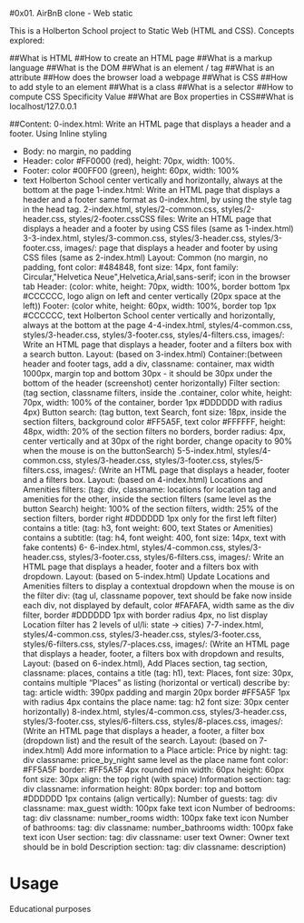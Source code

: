 #0x01. AirBnB clone - Web static

This is a Holberton School project to Static Web (HTML and CSS).
Concepts explored:

##What is HTML
##How to create an HTML page
##What is a markup language
##What is the DOM
##What is an element / tag
##What is an attribute
##How does the browser load a webpage
##What is CSS
##How to add style to an element
##What is a class
##What is a selector
##How to compute CSS Specificity Value
##What are Box properties in CSS##What is localhost/127.0.0.1

##Content:
0-index.html: Write an HTML page that displays a header and a footer. Using Inline styling
- Body: no margin, no padding
- Header: color #FF0000 (red), height: 70px, width: 100%.
- Footer: color #00FF00 (green), height: 60px, width: 100%
- text Holberton School center vertically and horizontally, always at the bottom at the page
1-index.html: Write an HTML page that displays a header and a footer same format as 0-index.html, by using the style tag in the head tag.
2-index.html, styles/2-common.css, styles/2-header.css, styles/2-footer.cssCSS files: Write an HTML page that displays a header and a footer by using CSS files (same as 1-index.html)
3-3-index.html, styles/3-common.css, styles/3-header.css, styles/3-footer.css, images/: page that displays a header and footer by using CSS files (same as 2-index.html)
Layout: Common (no margin, no padding, font color: #484848, font size: 14px, font family: Circular,"Helvetica Neue",Helvetica,Arial,sans-serif; icon in the browser tab
Header: (color: white, height: 70px, width: 100%, border bottom 1px #CCCCCC, logo align on left and center vertically (20px space at the left))
Footer: (color white, height: 60px, width: 100%, border top 1px #CCCCCC, text Holberton School center vertically and horizontally, always at the bottom at the page
4-4-index.html, styles/4-common.css, styles/3-header.css, styles/3-footer.css, styles/4-filters.css, images/: Write an HTML page that displays a header, footer and a filters box with a search button.
Layout: (based on 3-index.html)
Container:(between header and footer tags, add a div, classname: container, max width 1000px, margin top and bottom 30px - it should be 30px under the bottom of the header (screenshot)
center horizontally)
Filter section: (tag section, classname filters, inside the .container, color white, height: 70px, width: 100% of the container, border 1px #DDDDDD with radius 4px)
Button search: (tag button, text Search, font size: 18px, inside the section filters, background color #FF5A5F, text color #FFFFFF, height: 48px, width: 20% of the section filters
no borders, border radius: 4px, center vertically and at 30px of the right border, change opacity to 90% when the mouse is on the buttonSearch)
5-5-index.html, styles/4-common.css, styles/3-header.css, styles/3-footer.css, styles/5-filters.css, images/: (Write an HTML page that displays a header, footer and a filters box.
Layout: (based on 4-index.html)
Locations and Amenities filters: (tag: div, classname: locations for location tag and amenities for the other, inside the section filters (same level as the button Search)
height: 100% of the section filters, width: 25% of the section filters, border right #DDDDDD 1px only for the first left filter)
contains a title: (tag: h3, font weight: 600, text States or Amenities)
contains a subtitle: (tag: h4, font weight: 400, font size: 14px, text with fake contents)
6- 6-index.html, styles/4-common.css, styles/3-header.css, styles/3-footer.css, styles/6-filters.css, images/: Write an HTML page that displays a header, footer and a filters box with dropdown.
Layout: (based on 5-index.html)
Update Locations and Amenities filters to display a contextual dropdown when the mouse is on the filter div: (tag ul, classname popover, text should be fake now
inside each div, not displayed by default, color #FAFAFA, width same as the div filter, border #DDDDDD 1px with border radius 4px, no list display
Location filter has 2 levels of ul/li: state -> cities)
7-7-index.html, styles/4-common.css, styles/3-header.css, styles/3-footer.css, styles/6-filters.css, styles/7-places.css, images/: (Write an HTML page that displays a header, footer, a filters box with dropdown and results, Layout: (based on 6-index.html), Add Places section, tag section, classname: places, contains a title (tag: h1), text: Places, font size: 30px, contains multiple “Places” as listing (horizontal or vertical) describe by: 
tag: article
width: 390px
padding and margin 20px
border #FF5A5F 1px with radius 4px
contains the place name: 
tag: h2
font size: 30px
center horizontally)
8-index.html, styles/4-common.css, styles/3-header.css, styles/3-footer.css, styles/6-filters.css, styles/8-places.css, images/:(Write an HTML page that displays a header, a footer, a filter box (dropdown list) and the result of the search.
Layout: (based on 7-index.html)
Add more information to a Place article:
Price by night: 
tag: div
classname: price_by_night
same level as the place name
font color: #FF5A5F
border: #FF5A5F 4px rounded
min width: 60px
height: 60px
font size: 30px
align: the top right (with space)
Information section: 
tag: div
classname: information
height: 80px
border: top and bottom #DDDDDD 1px
contains (align vertically): 
Number of guests: 
tag: div
classname: max_guest
width: 100px
fake text
icon
Number of bedrooms: 
tag: div
classname: number_rooms
width: 100px
fake text
icon
Number of bathrooms: 
tag: div
classname: number_bathrooms
width: 100px
fake text
icon
User section: 
tag: div
classname: user
text Owner: <fake text>
Owner text should be in bold
Description section: 
tag: div
classname: description)

# Usage
Educational purposes

